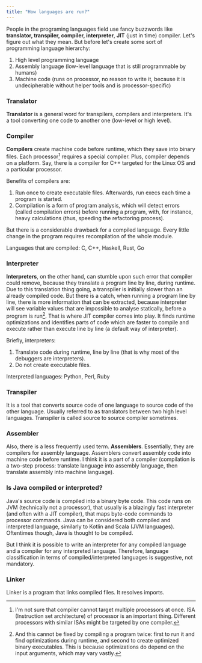 ```yaml
---
title: "How languages are run?"
---
```


People in the programing languages field use fancy buzzwords like **translator, transpiler,
compiler, interpreter**, **JIT** (just in time) compiler. Let's figure out what they mean. But
before let's create some sort of programming language hierarchy:

1. High level programming language
2. Assembly language (low-level language that is still programmable by humans)
3. Machine code (runs on processor, no reason to write it, because it is undecipherable without
   helper tools and is processor-specific)

### Translator

**Translator** is a general word for transpilers, compilers and interpreters. It's a tool
converting one code to another one (low-level or high level).

### Compiler

**Compilers** create machine code before runtime, which they save into binary files. Each
processor[^1] requires a special compiler. Plus, compiler depends on a platform. Say, there is
a compiler for C++ targeted for the Linux OS and a particular processor.

Benefits of compilers are:

1. Run once to create executable files. Afterwards, run execs each time a program is started.
2. Compilation is a form of program analysis, which will detect errors (called compilation errors)
   before running a program, with, for instance, heavy calculations (thus, speeding the refactoring
   process).

But there is a considerable drawback for a compiled language. Every little change in the program
requires recompilation of the whole module.

Languages that are compiled: C, C++, Haskell, Rust, Go

### Interpreter

**Interpreters**, on the other hand, can stumble upon such error that compiler could remove,
because
they translate a program line by line, during runtime. Due to this translation thing going, a
transpiler is initially slower than an already compiled code. But there is a catch, when running a
program line by line, there is more information that can be extracted, because interpreter will see
variable values that are impossible to analyse statically, before a program is run[^2]. That
is where JIT compiler comes into play. It finds runtime optimizations and identifies parts of code
which are faster to compile and execute rather than execute line by line (a default way of
interpreter).

Briefly, interpreters:

1. Translate code during runtime, line by line
   (that is why most of the debuggers are interpreters).
2. Do not create executable files.

Interpreted languages: Python, Perl, Ruby

### Transpiler

It is a tool that converts source code of one language to source code of the other language.
Usually referred to as translators between two high level languages. Transpiler is called source to
source compiler sometimes.

### Assembler

Also, there is a less frequently used term. **Assemblers**. Essentially, they are compilers for
assembly language. Assemblers convert assembly code into machine code before runtime. I think it
is a part of a compiler (compilation is a two-step process: translate language into assembly
language, then translate assembly into machine language).

### Is Java compiled or interpreted?

Java's source code is compiled into a binary byte code.
This code runs on JVM (technically not a
processor), that usually is a blazingly fast interpreter (and
often with a JIT compiler), that maps byte-code commands to processor
commands. Java can be considered both compiled and
interpreted language, similarly to Kotlin and Scala (JVM languages). Oftentimes though, Java is
thought to be compiled.

But I think it is possible to write an interpreter for any compiled language and a compiler for any
interpreted language. Therefore, language classification in terms of compiled/interpreted
languages is suggestive, not mandatory.

### Linker

Linker is a program that links compiled files. It resolves imports.

[^1]: I'm not sure that compiler cannot target multiple processors at once. ISA (Instruction set
architecture) of processor is an important thing. Different processors with similar ISAs might be
targeted by one compiler.

[^2]: And this cannot be fixed by compiling a program twice: first to run it and find optimizations
during runtime, and second to create optimized binary executables. This is because optimizations do
depend on the input arguments, which may vary vastly.